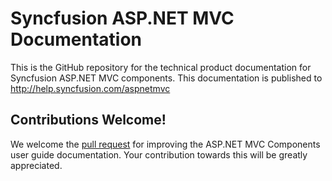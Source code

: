 # Syncfusion ASP.NET MVC Documentation

This is the GitHub repository for the technical product documentation for Syncfusion ASP.NET MVC components. This documentation is published to http://help.syncfusion.com/aspnetmvc

## Contributions Welcome!

We welcome the [pull request](https://docs.github.com/en/github/managing-files-in-a-repository/editing-files-in-another-users-repository) for improving the ASP.NET MVC Components user guide documentation. Your contribution towards this will be greatly appreciated.

